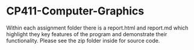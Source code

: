 # CP411-Computer-Graphics
Within each assignment folder there is a report.html and report.md which highlight they key features of the program and demonstrate their functionality. Please see the zip folder inside for source code.
